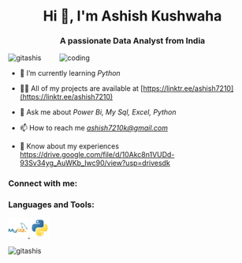 <h1 align="center">Hi 👋, I'm Ashish Kushwaha</h1>
<h3 align="center">A passionate Data Analyst from India</h3>

<img align="right" alt="coding" width="400" src="https://user-images.githubusercontent.com/55389276/140866485-8fb1c876-9a8f-4d6a-98dc-08c4981eaf70.gif">

<p align="left"> <img src="https://komarev.com/ghpvc/?username=gitashis&label=Profile%20views&color=0e75b6&style=flat" alt="gitashis" /> </p>

- 🌱 I’m currently learning *Python*

- 👨‍💻 All of my projects are available at [https://linktr.ee/ashish7210](https://linktr.ee/ashish7210)

- 💬 Ask me about *Power Bi, My Sql, Excel, Python*

- 📫 How to reach me *ashish7210k@gmail.com*

- 📄 Know about my experiences https://drive.google.com/file/d/10Akc8n1VUDd-93Sv34yg_AuWKb_Iwc90/view?usp=drivesdk

<h3 align="left">Connect with me:</h3>
<p align="left">
</p>

<h3 align="left">Languages and Tools:</h3>
<p align="left"> <a href="https://www.mysql.com/" target="_blank" rel="noreferrer"> <img src="https://raw.githubusercontent.com/devicons/devicon/master/icons/mysql/mysql-original-wordmark.svg" alt="mysql" width="40" height="40"/> </a> <a href="https://www.python.org" target="_blank" rel="noreferrer"> <img src="https://raw.githubusercontent.com/devicons/devicon/master/icons/python/python-original.svg" alt="python" width="40" height="40"/> </a> </p>

<p><img align="center" src="https://github-readme-stats.vercel.app/api/top-langs?username=gitashis&show_icons=true&locale=en&layout=compact" alt="gitashis" /></p>
